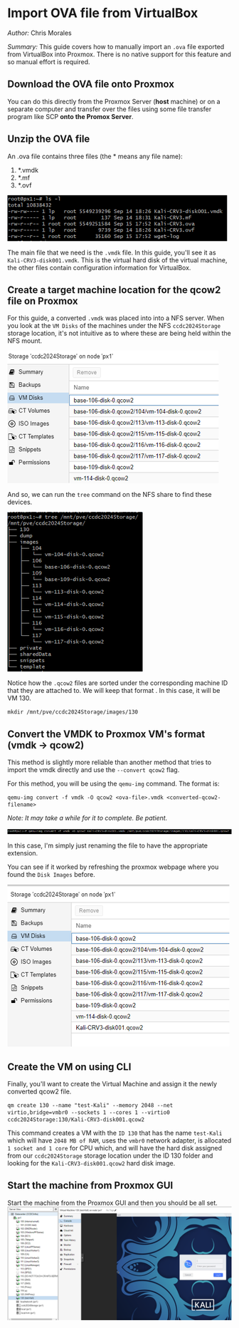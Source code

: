# Import OVA file from VirtualBox
*Author:* Chris Morales

*Summary:* This guide covers how to manually import an `.ova` file exported from VirtualBox into Proxmox. There is no native support for this feature and so manual effort is required.

## Download the OVA file onto Proxmox
You can do this directly from the Proxmox Server (**host** machine) or on a separate computer and transfer over the files using some file transfer program like SCP **onto the Promox Server**.

## Unzip the OVA file
An .ova file contains three files (the * means any file name):
1. *.vmdk
2. *.mf
3. *.ovf

![](Images/4-ImportOvaFromVirtualbox/Unzip-OVA-File.PNG)

The main file that we need is the `.vmdk` file. In this guide, you'll see it as `Kali-CRV3-disk001.vmdk`. This is the virtual hard disk of the virtual machine, the other files contain configuration information for VirtualBox.


## Create a target machine location for the qcow2 file on Proxmox
For this guide, a converted `.vmdk` was placed into into a NFS server. When you look at the `VM Disks` of the machines under the NFS `ccdc2024Storage` storage location, it's not intuitive as to where these are being held within the NFS mount.

![](Images/4-ImportOvaFromVirtualbox/Shared-Storage-VM-Disks-Listings.PNG)

And so, we can run the `tree` command on the NFS share to find these devices.

![](Images/4-ImportOvaFromVirtualbox/Tree-Command-Output.PNG)

Notice how the `.qcow2` files are sorted under the corresponding machine ID that they are attached to. We will keep that format . In this case, it will be VM 130.

```
mkdir /mnt/pve/ccdc2024Storage/images/130
```

## Convert the VMDK to Proxmox VM's format (vmdk -> qcow2)
This method is slightly more reliable than another method that tries to import the vmdk directly and use the `--convert qcow2` flag.

For this method, you will be using the `qemu-img` command. The format is:

```
qemu-img convert -f vmdk -O qcow2 <ova-file>.vmdk <converted-qcow2-filename>
```

*Note: It may take a while for it to complete. Be patient.*

![](Images/4-ImportOvaFromVirtualbox/Qemu-img-Conversion-Command.PNG)


In this case, I'm simply just renaming the file to have the appropriate extension.

You can see if it worked by refreshing the proxmox webpage where you found the `Disk Images` before.

![](Images/4-ImportOvaFromVirtualbox/Uploaded-QCOW2-Disk-Successfully.PNG)


## Create the VM on using CLI
Finally, you'll want to create the Virtual Machine and assign it the newly converted qcow2 file.


```
qm create 130 --name "test-Kali" --memory 2048 --net virtio,bridge=vmbr0 --sockets 1 --cores 1 --virtio0 ccdc2024Storage:130/Kali-CRV3-disk001.qcow2
```


This command creates a VM with the `ID 130` that has the name `test-Kali` which will have `2048 MB of RAM`, uses the `vmbr0` network adapter, is allocated `1 socket and 1 core` for CPU which, and will have the hard disk assigned from our `ccdc2024Storage` storage location under the ID 130 folder and looking for the `Kali-CRV3-disk001.qcow2` hard disk image.


## Start the machine from Proxmox GUI

Start the machine from the Proxmox GUI and then you should be all set.
![](Images/4-ImportOvaFromVirtualbox/StartedKali.PNG)
